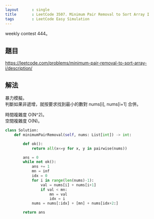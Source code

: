 ```yaml
---
layout      : single
title       : LeetCode 3507. Minimum Pair Removal to Sort Array I
tags        : LeetCode Easy Simulation
---
```

weekly contest 444。

## 題目

<https://leetcode.com/problems/minimum-pair-removal-to-sort-array-i/description/>

## 解法

暴力模擬。  
判斷如果非遞增，就按要求找到最小的數對 nums[i], nums[i+1] 合併。  

時間複雜度 O(N^2)。  
空間複雜度 O(N)。  

```python
class Solution:
    def minimumPairRemoval(self, nums: List[int]) -> int:

        def ok():
            return all(x<=y for x, y in pairwise(nums))

        ans = 0
        while not ok():
            ans += 1
            mn = inf
            idx = 0
            for i in range(len(nums)-1):
                val = nums[i] + nums[i+1]
                if val < mn:
                    mn = val
                    idx = i
            nums = nums[:idx] + [mn] + nums[idx+2:]

        return ans
```
